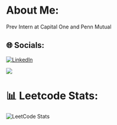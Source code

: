 # About Me:
Prev Intern at Capital One and Penn Mutual

## 🌐 Socials:
[![LinkedIn](https://img.shields.io/badge/LinkedIn-%230077B5.svg?logo=linkedin&logoColor=white)](https://linkedin.com/in/andriyluchko) 

![](https://github-readme-stats.vercel.app/api/top-langs/?username=Andriy-Luchko&theme=dark&hide_border=false&include_all_commits=true&count_private=true&layout=compact)
# 📊 Leetcode Stats:
![LeetCode Stats](https://leetcard.jacoblin.cool/AndriyLu?theme=dark&font=Timmana&ext=heatmap) 
<!-- Proudly created with GPRM ( https://gprm.itsvg.in ) -->
